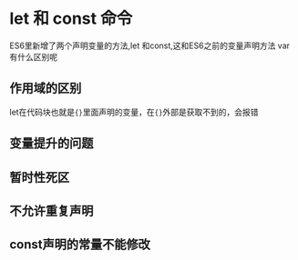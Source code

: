 # let 和 const 命令
ES6里新增了两个声明变量的方法,let 和const,这和ES6之前的变量声明方法 var有什么区别呢

## 作用域的区别
let在代码块也就是`{}`里面声明的变量，在`{}`外部是获取不到的，会报错

## 变量提升的问题

## 暂时性死区

## 不允许重复声明

## const声明的常量不能修改
